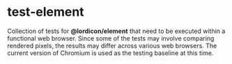 # test-element

Collection of tests for __@lordicon/element__ that need to be executed within a functional web browser. Since some of the tests may involve comparing rendered pixels, the results may differ across various web browsers. The current version of Chromium is used as the testing baseline at this time.